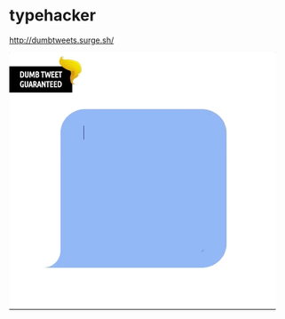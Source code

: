# typehacker

http://dumbtweets.surge.sh/

<img src="https://github.com/haaabla/typehacker/blob/master/dumb_tweets.gif" alt="" />
